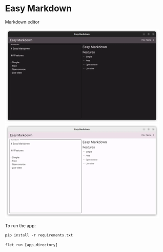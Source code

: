 # Easy Markdown

Markdown editor

![screenshot dark](/docs/screenshot1.webp)
![screenshot light](/docs/screenshot2.webp)

To run the app:

```
pip install -r requirements.txt

flet run [app_directory]
```